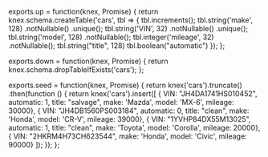 
exports.up = function(knex, Promise) {
    return knex.schema.createTable('cars', tbl => {
        tbl.increments();
        tbl.string('make', 128)
          .notNullable()
          .unique();
        tbl.string('VIN', 32)
          .notNullable()
          .unique();
        tbl.string('model', 128)
          .notNullable();
        tbl.integer('mileage', 32)
          .notNullable();
        tbl.string("title", 128)
        tbl.boolean("automatic")
      });
};

exports.down = function(knex, Promise) {
    return knex.schema.dropTableIfExists('cars');
};



exports.seed = function(knex, Promise) {
  return knex('cars').truncate()
    .then(function () {
      return knex('cars').insert([
        { VIN: "JH4DA1741HS010452", automatic: 1, title: "salvage", make: 'Mazda', model: 'MX-6', mileage: 30000},
        { VIN: "JH4DB1560PS003184", automatic: 0, title: "clean", make: 'Honda', model: 'CR-V', mileage: 39000},
        { VIN: "1YVHP84DX55M13025", automatic: 1, title: "clean", make: 'Toyota', model: 'Corolla', mileage: 20000},
        { VIN: "2HKRM4H73CH623544", make: 'Honda', model: 'Civic', mileage: 90000}
      ]);
    });
};